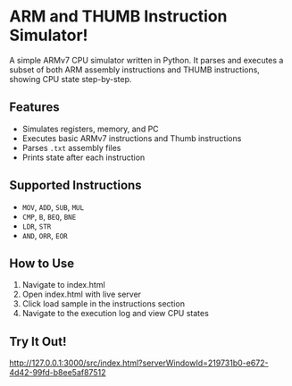 # ARM and THUMB Instruction Simulator!

A simple ARMv7 CPU simulator written in Python. It parses and executes a subset of both ARM assembly instructions and THUMB instructions, showing CPU state step-by-step.

## Features

- Simulates registers, memory, and PC
- Executes basic ARMv7 instructions and Thumb instructions
- Parses `.txt` assembly files
- Prints state after each instruction

## Supported Instructions

- `MOV`, `ADD`, `SUB`, `MUL`
- `CMP`, `B`, `BEQ`, `BNE`
- `LDR`, `STR`
- `AND`, `ORR`, `EOR`

## How to Use

1. Navigate to index.html
2. Open index.html with live server
3. Click load sample in the instructions section
4. Navigate to the execution log and view CPU states

## Try It Out!
http://127.0.0.1:3000/src/index.html?serverWindowId=219731b0-e672-4d42-99fd-b8ee5af87512
